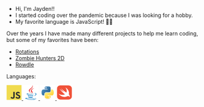 * Hi, I'm Jayden!!
* I started coding over the pandemic because I was looking for a hobby.
* My favorite language is JavaScript! 👨‍💻


 
Over the years I have made many different projects to help me learn coding, but some of my favorites have been: 
 - [Rotations](https://github.com/jaydencarvajal511/Rotations)
 - [Zombie Hunters 2D](https://github.com/jaydencarvajal511/ZombieHunters2D)
 - [Rowdle](https://github.com/jaydencarvajal511/Rowdle)


Languages:
<p align="left"> <a href="https://www.javascript.com/" target="_blank" rel="noreferrer"> <img src="https://raw.githubusercontent.com/devicons/devicon/master/icons/javascript/javascript-original.svg" alt="javascript" width="40" height="40"/> </a> <a href="https://www.java.com" target="_blank" rel="noreferrer"> <img src="https://raw.githubusercontent.com/devicons/devicon/master/icons/java/java-original.svg" alt="java" width="40" height="40"/> </a> <a href="https://www.python.org" target="_blank" rel="noreferrer"> <img src="https://raw.githubusercontent.com/devicons/devicon/master/icons/python/python-original.svg" alt="python" width="40" height="40"/> </a> <a href="https://www.swift.org/" target="_blank" rel="noreferrer"> <img src="https://raw.githubusercontent.com/devicons/devicon/master/icons/swift/swift-original.svg" alt="swift" width="40" height="40"/> </a> </p>
